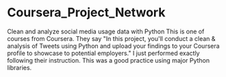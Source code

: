 # Coursera_Project_Network
Clean and analyze social media usage data with Python
This is one of courses from Coursera. They say "In this project, you'll conduct a clean & analysis of Tweets using Python and upload your findings to your Coursera profile to showcase to potential employers." I just performed exactly following their instruction. This was a good practice using major Python libraries.
